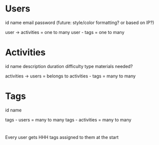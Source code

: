 # Users

id
name
email
password
(future: style/color formatting? or based on IP?)

user -> activities = one to many
user - tags = one to many

# Activities

id
name
description
duration
difficulty
type
materials needed?

activities -> users = belongs to
activities - tags = many to many

# Tags

id
name

tags - users = many to many
tags - activities = many to many

#

Every user gets HHH tags assigned to them at the start
